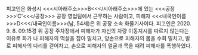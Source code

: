 피고인은 화성시 <<<시아래주소>>>B<<</시아래주소>>>에 있는 <<<공장>>>‘C'<<</공장>>> 공장 영업팀에서 근무하는 사람이고, 피해자 <<<내국인이름>>>D<<</내국인이름>>>(남, 54세)은 위 공장 소속 화물기사이다.
피고인은 2020. 9. 8. 09:15경 위 공장 주차장에서 피해자가 자신의 차량 이동지시를 따르지 않는다는 이유로 화가 나 피해자의 멱살을 잡아 밀치고, 양손으로 피해자의 몸을 수회 밀치고, 발로 피해자의 다리를 걷어차고, 손으로 피해자의 얼굴과 목을 때려 피해자를 폭행하였다.
